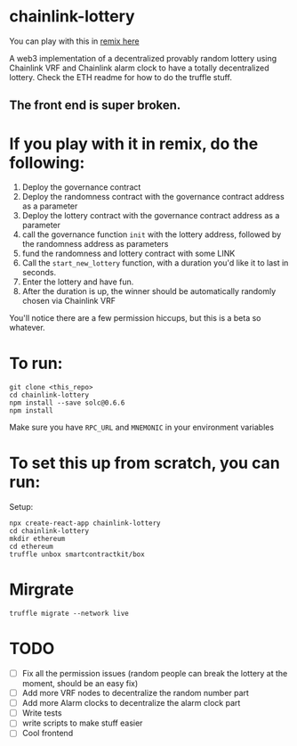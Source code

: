 # chainlink-lottery

You can play with this in [remix here](https://remix.ethereum.org/#version=soljson-v0.6.6+commit.6c089d02.js&optimize=false&gist=b3939b346828763673a188007e8f487c)

A web3 implementation of a decentralized provably random lottery using Chainlink VRF and Chainlink alarm clock to have a totally decentralized lottery. Check the ETH readme for how to do the truffle stuff. 

## The front end is super broken. 

# If you play with it in remix, do the following:

1. Deploy the governance contract
2. Deploy the randomness contract with the governance contract address as a parameter
3. Deploy the lottery contract with the governance contract address as a parameter
4. call the governance function `init` with the lottery address, followed by the randomness address as parameters
5. fund the randomness and lottery contract with some LINK
6. Call the `start_new_lottery` function, with a duration you'd like it to last in seconds.
7. Enter the lottery and have fun.
8. After the duration is up, the winner should be automatically randomly chosen via Chainlink VRF

You'll notice there are a few permission hiccups, but this is a beta so whatever. 

# To run:

```
git clone <this_repo>
cd chainlink-lottery
npm install --save solc@0.6.6
npm install
```

Make sure you have `RPC_URL` and `MNEMONIC` in your environment variables

# To set this up from scratch, you can run:
Setup:

```
npx create-react-app chainlink-lottery
cd chainlink-lottery
mkdir ethereum
cd ethereum
truffle unbox smartcontractkit/box
```

# Mirgrate

`truffle migrate --network live`

# TODO

- [ ] Fix all the permission issues (random people can break the lottery at the moment, should be an easy fix)
- [ ] Add more VRF nodes to decentralize the random number part
- [ ] Add more Alarm clocks to decentralize the alarm clock part
- [ ] Write tests
- [ ] write scripts to make stuff easier
- [ ] Cool frontend
